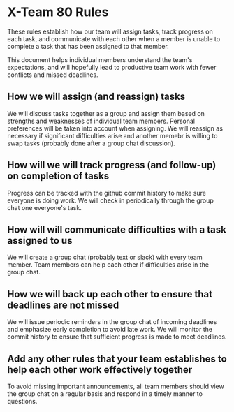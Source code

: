 # X-Team 80 Rules

These rules establish how our team will assign tasks,
track progress on each task, and communicate with each other 
when a member is unable to complete a task that has been assigned to that member.

This document helps individual members understand the team's expectations,
and will hopefully lead to productive team work with fewer conflicts
and missed deadlines.

## How we will assign (and reassign) tasks
We will discuss tasks together as a group and assign them based on strengths and weaknesses of individual team members. Personal preferences will be taken into account when assigning. We will reassign as necessary if significant difficulties arise and another memebr is willing to swap tasks (probably done after a group chat discussion). 


## How will we will track progress (and follow-up) on completion of tasks
Progress can be tracked with the github commit history to make sure everyone is doing work. We will check in periodically through the group chat one everyone's task.

## How will will communicate difficulties with a task assigned to us
We will create a group chat (probably text or slack) with every team member. Team members can help each other if difficulties arise in the group chat.


## How we will back up each other to ensure that deadlines are not missed
We will issue periodic reminders in the group chat of incoming deadlines and emphasize early completion to avoid late work. We will monitor the commit history to ensure that sufficient progress is made to meet deadlines.


## Add any other rules that your team establishes to help each other work effectively together
To avoid missing important announcements, all team members should view the group chat on a regular basis and respond in a timely manner to questions.
